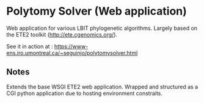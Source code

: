 Polytomy Solver (Web application)
==============================

Web application for various LBIT phylogenetic algorithms.
Largely based on the ETE2 toolkit (http://ete.cgenomics.org/).

See it in action at : https://www-ens.iro.umontreal.ca/~seguinjo/polytomysolver.html

## Notes

Extends the base WSGI ETE2 web application. Wrapped and structured as a CGI python application due to hosting environment constraits.
